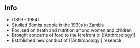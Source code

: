 ## Info
- (1899 - 1984)
- Studied Bemba people in the 1930s in Zambia
- Focused on heath and nutrition among women and children
- Brought concerns of food to the forefront of [[Anthropology]] 
- Established new conduct of [[Anthropology]] research